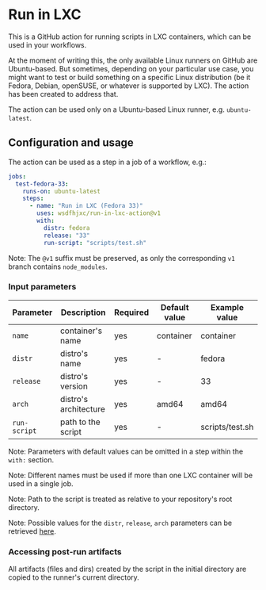 # Run in LXC

This is a GitHub action for running scripts in LXC containers, which can be used in your workflows.

At the moment of writing this, the only available Linux runners on GitHub are Ubuntu-based. But sometimes, depending on your particular use case, you might want to test or build something on a specific Linux distribution (be it Fedora, Debian, openSUSE, or whatever is supported by LXC). The action has been created to address that.

The action can be used only on a Ubuntu-based Linux runner, e.g. `ubuntu-latest`.

## Configuration and usage

The action can be used as a step in a job of a workflow, e.g.:

```yaml
jobs:
  test-fedora-33:
    runs-on: ubuntu-latest
    steps:
      - name: "Run in LXC (Fedora 33)"
        uses: wsdfhjxc/run-in-lxc-action@v1
        with:
          distr: fedora
          release: "33"
          run-script: "scripts/test.sh"
```

Note: The `@v1` suffix must be preserved, as only the corresponding `v1` branch contains `node_modules`.

### Input parameters

| Parameter    | Description            | Required | Default value | Example value   |
| -------------| ---------------------- | -------- | ------------- | --------------- |
| `name`       | container's name       | yes      | container     | container       |
| `distr`      | distro's name          | yes      | -             | fedora          |
| `release`    | distro's version       | yes      | -             | 33              |
| `arch`       | distro's architecture  | yes      | amd64         | amd64           |
| `run-script` | path to the script     | yes      | -             | scripts/test.sh |

Note: Parameters with default values can be omitted in a step within the `with:` section.

Note: Different names must be used if more than one LXC container will be used in a single job.

Note: Path to the script is treated as relative to your repository's root directory.

Note: Possible values for the `distr`, `release`, `arch` parameters can be retrieved [here](https://images.linuxcontainers.org).

### Accessing post-run artifacts

All artifacts (files and dirs) created by the script in the initial directory are copied to the runner's current directory.
